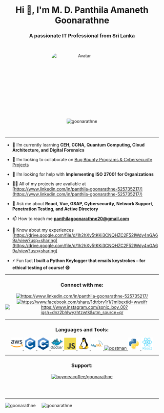 <h1 align="center">Hi 👋, I'm M. D. Panthila Amaneth Goonarathne</h1>

<h3 align="center">A passionate IT Professional from Sri Lanka</h3>

<br>

<p align="center">
  <img 
    src="https://img.freepik.com/premium-photo/hacker-wearing-mask-with-digital-effects-dark-background-concept-hacker-mask-digital_660230-183551.jpg" 
    alt="Avatar" 
    width=200" 
    height="200" 
    style="border-radius: 10%; display: block; object-fit: cover;" 
  />
</p>

<p align="center">
  <!-- Profile Views Image -->
  <img src="https://komarev.com/ghpvc/?username=goonarathne&label=Profile%20views&color=0e75b6&style=flat" alt="goonarathne" />
</p>


<p align="center"> <a href="https://twitter.com/" target="blank"><img src="https://img.shields.io/twitter/follow/?logo=twitter&style=for-the-badge" alt="" /></a> </p>

---

- 🌱 I’m currently learning **CEH, CCNA, Quantum Computing, Cloud Architecture, and Digital Forensics**

- 👯 I’m looking to collaborate on [Bug Bounty Programs & Cybersecurity Projects](https://tryhackme.com/)

- 🤝 I’m looking for help with **Implementing ISO 27001 for Organizations**

- 👨‍💻 All of my projects are available at [https://www.linkedin.com/in/panthila-goonarathne-525735217/](https://www.linkedin.com/in/panthila-goonarathne-525735217/)

- 💬 Ask me about **React, Vue, GSAP, Cybersecurity, Network Support, Penetration Testing, and Active Directory**

- 📫 How to reach me **panthilagoonarathne20@gmail.com**

- 📄 Know about my experiences [https://drive.google.com/file/d/1h2hXv5tKKi3CNQHZC2F52lWdy4nGA69a/view?usp=sharing](https://drive.google.com/file/d/1h2hXv5tKKi3CNQHZC2F52lWdy4nGA69a/view?usp=sharing)

- ⚡ Fun fact **I built a Python Keylogger that emails keystrokes – for ethical testing of course! 😄**

---

<h3 align="center">Connect with me:</h3>
<p align="center">
<a href="https://linkedin.com/in/https://www.linkedin.com/in/panthila-goonarathne-525735217/" target="blank"><img align="center" src="https://raw.githubusercontent.com/rahuldkjain/github-profile-readme-generator/master/src/images/icons/Social/linked-in-alt.svg" alt="https://www.linkedin.com/in/panthila-goonarathne-525735217/" height="30" width="40" /></a>
<a href="https://fb.com/https://www.facebook.com/share/1dtrbrv1r1/?mibextid=wwxifr" target="blank"><img align="center" src="https://raw.githubusercontent.com/rahuldkjain/github-profile-readme-generator/master/src/images/icons/Social/facebook.svg" alt="https://www.facebook.com/share/1dtrbrv1r1/?mibextid=wwxifr" height="30" width="40" /></a>
<a href="https://instagram.com/https://www.instagram.com/sonic_boy_00?igsh=dnz2bhlwyzhtzwtk&utm_source=qr" target="blank"><img align="center" src="https://raw.githubusercontent.com/rahuldkjain/github-profile-readme-generator/master/src/images/icons/Social/instagram.svg" alt="https://www.instagram.com/sonic_boy_00?igsh=dnz2bhlwyzhtzwtk&utm_source=qr" height="30" width="40" /></a>
</p>

---

<h3 align="center">Languages and Tools:</h3>
<p align="center"> <a href="https://aws.amazon.com" target="_blank" rel="noreferrer"> <img src="https://raw.githubusercontent.com/devicons/devicon/master/icons/amazonwebservices/amazonwebservices-original-wordmark.svg" alt="aws" width="40" height="40"/> </a> <a href="https://www.cprogramming.com/" target="_blank" rel="noreferrer"> <img src="https://raw.githubusercontent.com/devicons/devicon/master/icons/c/c-original.svg" alt="c" width="40" height="40"/> </a> <a href="https://www.w3schools.com/cpp/" target="_blank" rel="noreferrer"> <img src="https://raw.githubusercontent.com/devicons/devicon/master/icons/cplusplus/cplusplus-original.svg" alt="cplusplus" width="40" height="40"/> </a> <a href="https://www.docker.com/" target="_blank" rel="noreferrer"> <img src="https://raw.githubusercontent.com/devicons/devicon/master/icons/docker/docker-original-wordmark.svg" alt="docker" width="40" height="40"/> </a> <a href="https://developer.mozilla.org/en-US/docs/Web/JavaScript" target="_blank" rel="noreferrer"> <img src="https://raw.githubusercontent.com/devicons/devicon/master/icons/javascript/javascript-original.svg" alt="javascript" width="40" height="40"/> </a> <a href="https://www.linux.org/" target="_blank" rel="noreferrer"> <img src="https://raw.githubusercontent.com/devicons/devicon/master/icons/linux/linux-original.svg" alt="linux" width="40" height="40"/> </a> <a href="https://www.mysql.com/" target="_blank" rel="noreferrer"> <img src="https://raw.githubusercontent.com/devicons/devicon/master/icons/mysql/mysql-original-wordmark.svg" alt="mysql" width="40" height="40"/> </a> <a href="https://postman.com" target="_blank" rel="noreferrer"> <img src="https://www.vectorlogo.zone/logos/getpostman/getpostman-icon.svg" alt="postman" width="40" height="40"/> </a> <a href="https://www.python.org" target="_blank" rel="noreferrer"> <img src="https://raw.githubusercontent.com/devicons/devicon/master/icons/python/python-original.svg" alt="python" width="40" height="40"/> </a> <a href="https://reactjs.org/" target="_blank" rel="noreferrer"> <img src="https://raw.githubusercontent.com/devicons/devicon/master/icons/react/react-original-wordmark.svg" alt="react" width="40" height="40"/> </a> </p>

---

<h3 align="center">Support:</h3>
<p align="center"><a href="https://www.buymeacoffee.com/buymeacoffee/goonarathne"> <img align="center" src="https://cdn.buymeacoffee.com/buttons/v2/default-yellow.png" height="50" width="210" alt="buymeacoffee/goonarathne" /></a></p><br><br>

---

<div style="display: flex; align-items: center; gap: 20px;">
  <img src="https://github-readme-stats.vercel.app/api?username=goonarathne&show_icons=true&locale=en" alt="goonarathne" />
  <img src="https://github-readme-streak-stats.herokuapp.com/?user=goonarathne" alt="goonarathne" />
</div>


